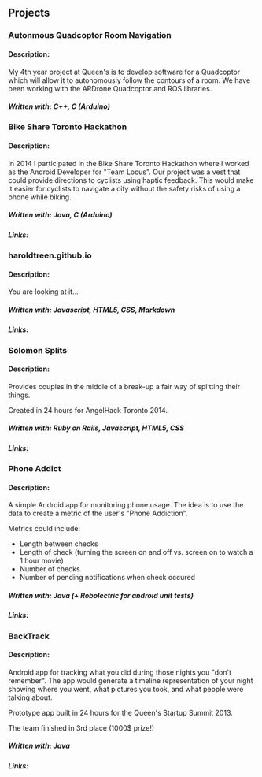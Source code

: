 <h2 class='cntr'>Projects</h2>

### Autonmous Quadcoptor Room Navigation

#### Description:
My 4th year project at Queen's is to develop software for a Quadcoptor which will allow it to autonomously follow the contours of a room. We have been working with the ARDrone Quadcoptor and ROS libraries.

##### Written with: C++, C (Arduino)


### Bike Share Toronto Hackathon

#### Description:
In 2014 I participated in the Bike Share Toronto Hackathon where I worked as the Android Developer for "Team Locus". 
Our project was a vest that could provide directions to cyclists using haptic feedback. This would make it easier for cyclists to navigate a city without the safety risks of using a phone while biking.

##### Written with: Java, C (Arduino)
##### Links:
<a class='track' href='https://github.com/pearlchen/hackbikeshareTO'><i class="fa fa-github fa-2x icon-sml"></i></a>


### haroldtreen.github.io

#### Description:
You are looking at it...

##### Written with: Javascript, HTML5, CSS, Markdown
##### Links:

<a class='track' href='https://github.com/haroldtreen/haroldtreen.github.io'><i class="fa fa-github fa-2x icon-sml"></i></a>
<a class='track' href='https://haroldtreen.github.io'><i class="fa fa-globe fa-2x icon-sml"></i></a>

### Solomon Splits

#### Description:
Provides couples in the middle of a break-up a fair way of splitting their things.

Created in 24 hours for AngelHack Toronto 2014.

##### Written with: Ruby on Rails, Javascript, HTML5, CSS
##### Links: 

<a class='track' href='https://github.com/haroldtreen/Solomon'><i class="fa fa-github fa-2x icon-sml"></i></a>
<a class='track' href='http://solomonsplits.me/'><i class="fa fa-globe fa-2x icon-sml"></i></a>
<a class='track' href='https://twitter.com/solomonsplits'><i class="fa fa-twitter fa-2x icon-sml"></i></a>

### Phone Addict

#### Description:
A simple Android app for monitoring phone usage.
The idea is to use the data to create a metric of the user's "Phone Addiction". 

Metrics could include:
- Length between checks
- Length of check (turning the screen on and off vs. screen on to watch a 1 hour movie)
- Number of checks
- Number of pending notifications when check occured

##### Written with: Java (+ Robolectric for android unit tests)
##### Links:

<a class='track' href='https://github.com/haroldtreen/PhoneAddict'><i class="fa fa-github fa-2x icon-sml"></i></a>

### BackTrack

#### Description:
Android app for tracking what you did during those nights you "don't remember". The app would generate a timeline representation of your night showing where you went, what pictures you took, and what people were talking about.

Prototype app built in 24 hours for the Queen's Startup Summit 2013.

The team finished in 3rd place (1000$ prize!)

##### Written with: Java
##### Links: 

<a class='track' href='https://github.com/haroldtreen/BackTrack'><i class="fa fa-github fa-2x icon-sml"></i></a>

